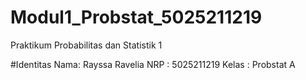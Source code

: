 # Modul1_Probstat_5025211219
Praktikum Probabilitas dan Statistik 1

#Identitas
Nama: Rayssa Ravelia
NRP : 5025211219
Kelas : Probstat A
